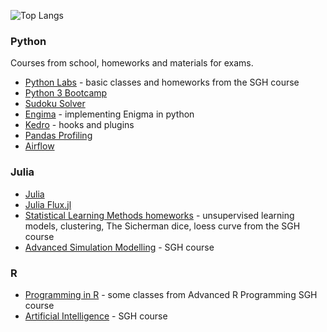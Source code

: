![Top Langs](https://github-readme-stats.vercel.app/api/top-langs/?username=sarawaniolka&count_private=true&show_icons=true&hide=html,jupyter%20notebook)

### Python
Courses from school, homeworks and materials for exams.
- [Python Labs](https://github.com/sarawaniolka/PYTHON_LABS) - basic classes and homeworks from the SGH course
- [Python 3 Bootcamp](https://github.com/sarawaniolka/Python_Training)
- [Sudoku Solver](https://github.com/sarawaniolka/Sudoku_Solver)
- [Engima](https://github.com/sarawaniolka/Enigma-implementation) - implementing Enigma in python
- [Kedro](https://github.com/sarawaniolka/Kedro) - hooks and plugins
- [Pandas Profiling](https://github.com/sarawaniolka/pandas_profiling)
- [Airflow](https://github.com/sarawaniolka/Airflow-Intro)


### Julia
- [Julia](https://github.com/sarawaniolka/Julia-Intro)
- [Julia Flux.jl](https://github.com/sarawaniolka/Julia-Flux)
- [Statistical Learning Methods homeworks](https://github.com/sarawaniolka/SLM-HW) - unsupervised learning models, clustering, The Sicherman dice, loess curve from the SGH course
- [Advanced Simulation Modelling](https://github.com/sarawaniolka/Advanced-Simulation-Modelling.git) - SGH course


### R
- [Programming in R](https://github.com/sarawaniolka/Advanced_R) - some classes from Advanced R Programming SGH course
- [Artificial Intelligence]() - SGH course


